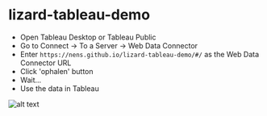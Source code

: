 # lizard-tableau-demo

- Open Tableau Desktop or Tableau Public
- Go to Connect -> To a Server -> Web Data Connector
- Enter `https://nens.github.io/lizard-tableau-demo/#/` as the Web Data Connector URL
- Click 'ophalen' button
- Wait...
- Use the data in Tableau


![alt text](http://imgur.com/a24c896f-3c1b-49ac-aea5-66b1f7eb11dd "")
